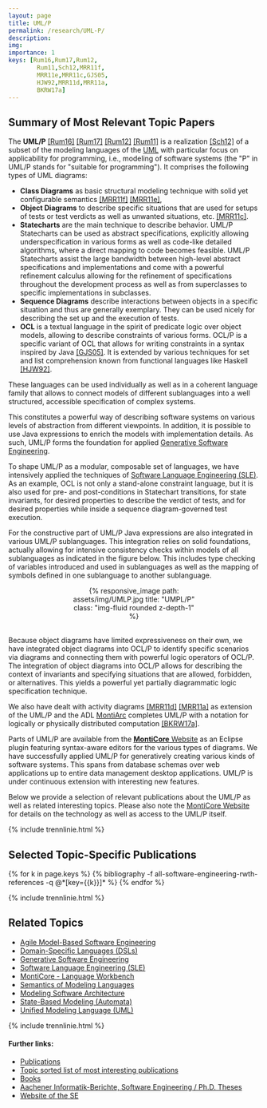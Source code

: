 ```yaml
---
layout: page
title: UML/P
permalink: /research/UML-P/
description: 
img:
importance: 1
keys: [Rum16,Rum17,Rum12,
        Rum11,Sch12,MRR11f,
        MRR11e,MRR11c,GJS05,
        HJW92,MRR11d,MRR11a,
        BKRW17a]
---
```


## Summary of Most Relevant Topic Papers

The **UML/P** [[Rum16]](#Rum16) [[Rum17]](#Rum17) [[Rum12]](#Rum12) 
[[Rum11]](#Rum11) is a realization [[Sch12]](#Sch12)
of a subset of the modeling languages of the [UML](/research/Unified-Modeling-Language) with
particular focus on applicability for programming, i.e., modeling of
software systems (the "P" in UML/P stands for "suitable for
programming"). It comprises the following types of UML diagrams:


* **Class Diagrams** as basic structural modeling technique
      with solid yet configurable semantics [[MRR11f]](#MRR11f) [[MRR11e]](#MRR11e),
* **Object Diagrams** to describe specific situations that
      are used for setups of tests or test verdicts as well as
      unwanted situations, etc. [[MRR11c]](#MRR11c).
* **Statecharts** are the main technique to describe
      behavior. UML/P Statecharts can be used as abstract
      specifications, explicitly allowing underspecification in
      various forms as well as code-like detailed algorithms, where a
      direct mapping to code becomes feasible. UML/P Statecharts
      assist the large bandwidth between high-level abstract
      specifications and implementations and come with a powerful
      refinement calculus allowing for the refinement of specifications
      throughout the development process as well as from superclasses
      to specific implementations in subclasses.
* **Sequence Diagrams** describe interactions between
      objects in a specific situation and thus are generally
      exemplary. They can be used nicely for describing the
      set up and the execution of tests.
* **OCL** is a textual language in the spirit of predicate
      logic over object models, allowing to describe constraints of
      various forms. OCL/P is a specific variant of OCL that allows for
      writing constraints in a syntax inspired by Java [[GJS05]](#GJS05). It
      is extended by various techniques for set and list comprehension
      known from functional languages like Haskell [[HJW92]](#HJW92).

These languages can be used individually as well as in a coherent
language family that allows to connect models of different sublanguages
into a well structured, accessible specification of complex systems.

This constitutes a powerful way of describing software systems on
various levels of abstraction from different viewpoints. In addition,
it is possible to use Java expressions to enrich the models with
implementation details. As such, UML/P forms the foundation for
applied [Generative Software 
Engineering](/research/Generative-SE).

To shape UML/P as a modular, composable set of languages, we have
intensively applied the techniques of 
[Software Language Engineering (SLE)](/research/Language-Engineering). 
As an example, OCL is not only a stand-alone constraint
language, but it is also used for pre- and post-conditions in
Statechart transitions, for state invariants, for desired properties to
describe the verdict of tests, and for desired properties while inside a
sequence diagram-governed test execution.

For the constructive part of UML/P Java expressions are also integrated
in various UML/P sublanguages. This integration relies on solid
foundations, actually allowing for intensive consistency checks within
models of all sublanguages as indicated in the figure below.
This includes type checking of variables introduced and used in
sublanguages as well as the mapping of symbols defined in one
sublanguage to another sublanguage.

<center>
<div class="row" style="width: 50%">
    <div class="col-sm mt-3 mt-md-0">
        {% responsive_image path: assets/img/UMLP.jpg title: "UMPL/P" class: 
        "img-fluid rounded z-depth-1" %}
    </div>
</div>
</center>
<br />

Because object diagrams have limited expressiveness on their own, we
have integrated object diagrams into OCL/P to identify specific
scenarios via diagrams and connecting them with powerful logic operators
of OCL/P. The integration of object diagrams into OCL/P allows for
describing the context of invariants and specifying situations that are
allowed, forbidden, or alternatives. This yields a powerful yet
partially diagrammatic logic specification technique.

We also have dealt with activity diagrams [[MRR11d]](#MRR11d) [[MRR11a]](#MRR11a) as
extension of the UML/P and the ADL [MontiArc](/research/Software-Architecture) 
completes UML/P with a notation for logically
or physically distributed computation [[BKRW17a]](#BKRW17a).

Parts of UML/P are available from the [**MontiCore** Website](http://monticore.de/)
as an Eclipse plugin featuring syntax-aware
editors for the various types of diagrams. We have successfully applied
UML/P for generatively creating various kinds of software systems. This
spans from database schemas over web applications up to entire data
management desktop applications.
UML/P is under continuous extension with interesting new features.

Below we provide a selection of relevant publications about the UML/P as well as 
related interesting topics. Please also note the [MontiCore 
Website](http://monticore.de/) for details on the technology as well as access 
to the UML/P itself.

{% include trennlinie.html %}

## Selected Topic-Specific Publications

<div class="publications">
  {% for k in page.keys %}
    {% bibliography -f all-software-engineering-rwth-references -q @*[key={{k}}]* %}
  {% endfor %}
</div>

{% include trennlinie.html %}

## Related Topics
- [Agile Model-Based Software Engineering](/research/Agile-MBSE)
- [Domain-Specific Languages (DSLs)](/research/Domain-Specific-Languages)
- [Generative Software Engineering](/research/Generative-SE)
- [Software Language Engineering (SLE)](/research/Language-Engineering)
- [MontiCore - Language Workbench](/research/MontiCore)
- [Semantics of Modeling Languages](/research/Semantics)
- [Modeling Software Architecture](/research/Software-Architecture)
- [State-Based Modeling (Automata)](/research/State-Based-Modeling)
- [Unified Modeling Language (UML)](/research/Unified-Modeling-Language)

{% include trennlinie.html %}

#### Further links:

- [Publications](/publications)
- [Topic sorted list of most interesting publications](/research)
- [Books](/books)
- [Aachener Informatik-Berichte, Software Engineering / Ph.D. Theses](/phdtheses)
- [Website of the SE](https://www.se-rwth.de)
